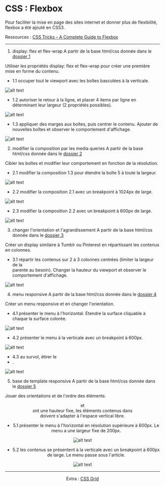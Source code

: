 # CSS : Flexbox
Pour faciliter la mise en page des sites internet et donner plus de flexibilité, flexbox a été ajouté en CSS3.

Ressources : [CSS Tricks – A Complete Guide to Flexbox](https://css-tricks.com/snippets/css/a-guide-to-flexbox/)

---
1. display: flex et flex-wrap
A partir de la base html/css donnée dans le [dossier 1](https://github.com/simplon-roanne/front-end-prairie/tree/master/ex10/1)

Utiliser les propriétés display: flex et flex-wrap pour créer une première mise en forme du contenu.

* 1.1 occuper tout le viewport avec les boîtes basculées à la verticale.

![alt text](https://mescours.ovh/img/casestudy_flexbox_1_1.png)

* 1.2 autoriser le retour à la ligne, et placer 4 items par ligne en déterminant leur largeur (2 propriétés possibles).

![alt text](https://mescours.ovh/img/casestudy_flexbox_1_2.png)

* 1.3 appliquer des marges aux boîtes, puis centrer le contenu. Ajouter de nouvelles boîtes et observer le comportement d'affichage.

![alt text](https://mescours.ovh/img/casestudy_flexbox_1_3.png)


2. modifier la composition par les media queries
A partir de la base html/css donnée dans le [dossier 2](https://github.com/simplon-roanne/front-end-prairie/tree/master/ex10/2)

Cibler les boîtes et modifier leur comportement en fonction de la résolution.

* 2.1 modifier la composition 1.3 pour étendre la boîte 5 à toute la largeur.

![alt text](https://mescours.ovh/img/casestudy_flexbox_2_1.png)

* 2.2 modifier la composition 2.1 avec un breakpoint à 1024px de large.

![alt text](https://mescours.ovh/img/casestudy_flexbox_2_2.png)

* 2.3 modifier la composition 2.2 avec un breakpoint à 600px de large.

![alt text](https://mescours.ovh/img/casestudy_flexbox_2_3.png)

3. changer l'orientation et l'agrandissement
A partir de la base html/css donnée dans le [dossier 3](https://github.com/simplon-roanne/front-end-prairie/tree/master/ex10/3)

Créer un display similaire à Tumblr ou Pinterest en répartissant les contenus en colonnes.

* 3.1 répartir les contenus sur 2 à 3 colonnes centrées (limiter la largeur de la <section> parente au besoin). Changer la hauteur du viewport et observer le comportement d'affichage.

![alt text](https://mescours.ovh/img/casestudy_flexbox_4_1.png)

4. menu responsive
A partir de la base html/css donnée dans le [dossier 4](https://github.com/simplon-roanne/front-end-prairie/tree/master/ex10/4)

Créer un menu responsive et en changer l'orientation.

* 4.1 présenter le menu à l'horizontal. Etendre la surface cliquable à chaque la surface colorée.

![alt text](https://mescours.ovh/img/casestudy_flexbox_5_1.png)

* 4.2 présenter le menu à la verticale avec un breakpoint à 600px.

![alt text](https://mescours.ovh/img/casestudy_flexbox_5_2.png)

* 4.3 au survol, étirer le <li>.

![alt text](https://mescours.ovh/img/casestudy_flexbox_5_3.png)

5. base de template responsive
A partir de la base html/css donnée dans le [dossier 5](https://github.com/simplon-roanne/front-end-prairie/tree/master/ex10/5)

Jouer des orientations et de l'ordre des éléments. <header> et <footer> ont une hauteur fixe, les éléments contenus dans <main> doivent s'adapter à l'espace vertical libre.

* 5.1 présenter le menu à l'horizontal en résolution supérieure à 600px. Le menu
a une largeur fixe de 200px.

![alt text](https://mescours.ovh/img/casestudy_flexbox_6_1.png)

* 5.2 les contenus se présentent à la verticale avec un breakpoint à 600px de large. Le menu passe sous l'article.

![alt text](https://mescours.ovh/img/casestudy_flexbox_6_2.png)

---

Extra : [CSS Grid](https://github.com/simplon-roanne/front-end-prairie/tree/master/ex11)